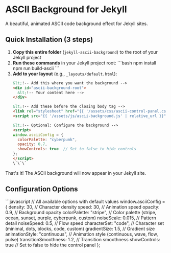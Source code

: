 # ASCII Background for Jekyll

A beautiful, animated ASCII code background effect for Jekyll sites.

## Quick Installation (3 steps)

1. **Copy this entire folder** (`jekyll-ascii-background`) to the root of your Jekyll project
2. **Run these commands** in your Jekyll project root:
   \`\`\`bash
   npm install
   npm run build-ascii
   \`\`\`
3. **Add to your layout** (e.g., `_layouts/default.html`):
   ```html
   &lt;!-- Add this where you want the background -->
   <div id="ascii-background-root">
     &lt;!-- Your content here -->
   </div>

   &lt;!-- Add these before the closing body tag -->
   <link rel="stylesheet" href="{{ '/assets/css/ascii-control-panel.css' | relative_url }}">
   <script src="{{ '/assets/js/ascii-background.js' | relative_url }}"></script>
   
   &lt;!-- Optional: Configure the background -->
   <script>
   window.asciiConfig = {
     colorPalette: "cyberpunk",
     opacity: 0.7,
     showControls: true  // Set to false to hide controls
   };
   </script>
   \`\`\`

That's it! The ASCII background will now appear in your Jekyll site.

## Configuration Options

\`\`\`javascript
// All available options with default values
window.asciiConfig = {
  density: 30,            // Character density
  speed: 30,              // Animation speed
  opacity: 0.9,           // Background opacity
  colorPalette: "stripe", // Color palette (stripe, ocean, sunset, purple, cyberpunk, custom)
  noiseScale: 0.015,      // Pattern detail
  noiseSpeed: 0.5,        // Flow speed
  characterSet: "code",   // Character set (minimal, dots, blocks, code, custom)
  gradientSize: 1.5,      // Gradient size
  animationStyle: "continuous", // Animation style (continuous, wave, flow, pulse)
  transitionSmoothness: 1.2,    // Transition smoothness
  showControls: true      // Set to false to hide the control panel
};
